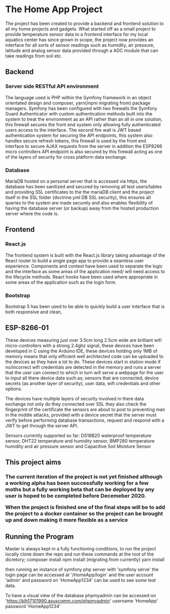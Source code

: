 <h1>The Home App Project</h1>
The project has been created to provide a backend and frontend solution to all my home projects and gadgets.
What started off as a small project to provide temperature sensor data to a frontend interface for my local aquatics center has since grown in scope,
the project now provides an interface for all sorts of sensor readings such as humidity, air pressure, latitude and analog sensor data provided through a ADC module that can take readings from soil etc. 

<h2>Backend</h2>

<h3>Server side RESTful API environment</h3>
The language used is PHP within the Symfony framework in an object orientated design and composer, yarn(/npm migrating from) package managers. 
Symfony has been configured with two firewalls the Symfony Guard Authenticator with custom authentication methods built into the system to treat the environment as an API rather than an all in one solution, this firewall secures the front end system only allowing fully authenticated users access to the interface. 
The second fire wall is JWT based authentication system for securing the API endpoints, this system also handles secure refresh tokens, this firewall is used by the front end interface to secure AJAX requests from the server in addition the ESP8266 micro controllers API endpoint is also secured by this firewall acting as one of the layers of security for cross platform data exchange.

<h3>Database</h3>
MariaDB hosted on a personal server that is accessed via https, the database has been sanitized and secured by removing all test users/tables and providing SSL certificates to the the mariaDB client and the project itself in the SSL folder (doctrine.yml DB SSL security), this ensures all queries to the system are made securely and also enables flexibility of having the database server (or backup) away from the hosted production server where the code is.

<h2>Frontend</h2>

<h3>React.js</h3>
The frontend system is built with the React.js library taking advantage of the React router to build a single page app to provide a seamless user experience. Components and context have been used to separate the logic and the interface as some areas of the application need/ will need access to the lifecycle methods. React hooks have been used where appropriate in some areas of the application such as the login form.

<h3>Bootstrap</h3>
Bootstrap 5 has been used to be able to quickly build a user interface that is both responsive and clean,

<h2>ESP-8266-01</h2>
These devices measuring just over 3.5cm long 2.5cm wide are brilliant wifi micro-controllers with a strong 2.4ghz signal, these devices have been developed in C using the Arduino IDE, these devices holding only 1MB of memory means that only efficient well architected code can be uploaded to the devices as they have a lot to do. These devices start in station mode if no/incorrect wifi credentials are detected in the memory and runs a server that the user can connect to which in turn will serve a webpage for the user to input all there device data such as; sensors that are connected, device secrets (as another layer of security), user data, wifi credentials and other options.

The devices have multiple layers of security involved in there data exchange not only do they connected over SSL they also check the fingerprint of the certificate the sensors are about to post to preventing man in the middle attacks, provided with a device secret that the server must verify before performing database transactions, request and respond with a JWT to get through the server API.

Sensors currently supported so far: DS18B20 waterproof temperature sensor, DHT22 temperature and humidity sensor, BMP280 temperature humidity and air pressure sensor and Capacitive Soil Moisture Sensor 


<h2>This project aims <h3>
The current iteration of the project is not yet finished although a working alpha has been successfully working for a few moths but a fully working beta that can be deployed by any user is hoped to be completed before Decemeber 2020.

When the project is finished one of the final steps will be to add the project to a docker container so the project can be brought up and down making it more flexible as a service



<h2>Running the Program</h2>
Master is always kept in a fully functioning conditions, to run the project locally clone down the repo and run these commands at the root of the dicretory;
composer install
npm install (migrating from currently)
yarn install

then running an instance of symfony php server with 'symfony serve'
the login page can be accessed at '/HomeApp/login'
and the user account 'admin' and password on 'HomeApp1234' can be used to see some test data.

To have a visual view of the database phpmyadmin can be accessed on 'https://klh17101990.asuscomm.com/phpmyadmin'
username 'HomeApp' password 'HomeApp1234'